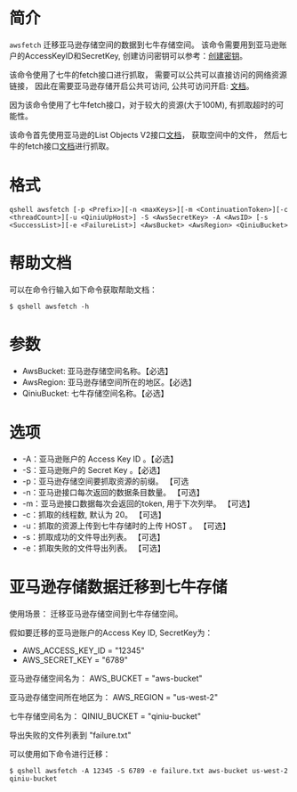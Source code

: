 # 简介
`awsfetch` 迁移亚马逊存储空间的数据到七牛存储空间。 该命令需要用到亚马逊账户的AccessKeyID和SecretKey, 创建访问密钥可以参考：[创建密钥](https://docs.aws.amazon.com/zh_cn/general/latest/gr/managing-aws-access-keys.html)。

该命令使用了七牛的fetch接口进行抓取， 需要可以公共可以直接访问的网络资源链接， 因此在需要亚马逊存储开启公共可访问, 公共可访问开启: [文档](https://aws.amazon.com/cn/premiumsupport/knowledge-center/read-access-objects-s3-bucket/)。

因为该命令使用了七牛fetch接口，对于较大的资源(大于100M), 有抓取超时的可能性。

该命令首先使用亚马逊的List Objects V2接口[文档](https://docs.aws.amazon.com/AmazonS3/latest/API/v2-RESTBucketGET.html)， 获取空间中的文件， 然后七牛的fetch接口[文档](https://developer.qiniu.com/kodo/api/1263/fetch)进行抓取。

# 格式
```
qshell awsfetch [-p <Prefix>][-n <maxKeys>][-m <ContinuationToken>][-c <threadCount>][-u <QiniuUpHost>] -S <AwsSecretKey> -A <AwsID> [-s <SuccessList>][-e <FailureList>] <AwsBucket> <AwsRegion> <QiniuBucket>
```

# 帮助文档
可以在命令行输入如下命令获取帮助文档：
```
$ qshell awsfetch -h
```

# 参数
- AwsBucket: 亚马逊存储空间名称。【必选】
- AwsRegion: 亚马逊存储空间所在的地区。【必选】
- QiniuBucket: 七牛存储空间名称。【必选】

# 选项
- -A：亚马逊账户的 Access Key ID 。【必选】
- -S：亚马逊账户的 Secret Key 。【必选】
- -p：亚马逊存储空间要抓取资源的前缀。 【可选
- -n：亚马逊接口每次返回的数据条目数量。 【可选】
- -m：亚马逊接口数据每次会返回的token, 用于下次列举。 【可选】
- -c：抓取的线程数, 默认为 20。 【可选】
- -u：抓取的资源上传到七牛存储时的上传 HOST 。 【可选】
- -s：抓取成功的文件导出列表。 【可选】
- -e：抓取失败的文件导出列表。 【可选】

# 亚马逊存储数据迁移到七牛存储
使用场景：
迁移亚马逊存储空间到七牛存储空间。

假如要迁移的亚马逊账户的Access Key ID, SecretKey为：
- AWS_ACCESS_KEY_ID = "12345"
- AWS_SECRET_KEY = "6789"

亚马逊存储空间名为：
AWS_BUCKET = "aws-bucket"

亚马逊存储空间所在地区为：
AWS_REGION = "us-west-2"

七牛存储空间名为：
QINIU_BUCKET = "qiniu-bucket"

导出失败的文件列表到 "failure.txt"

可以使用如下命令进行迁移：
```
$ qshell awsfetch -A 12345 -S 6789 -e failure.txt aws-bucket us-west-2 qiniu-bucket 
```
